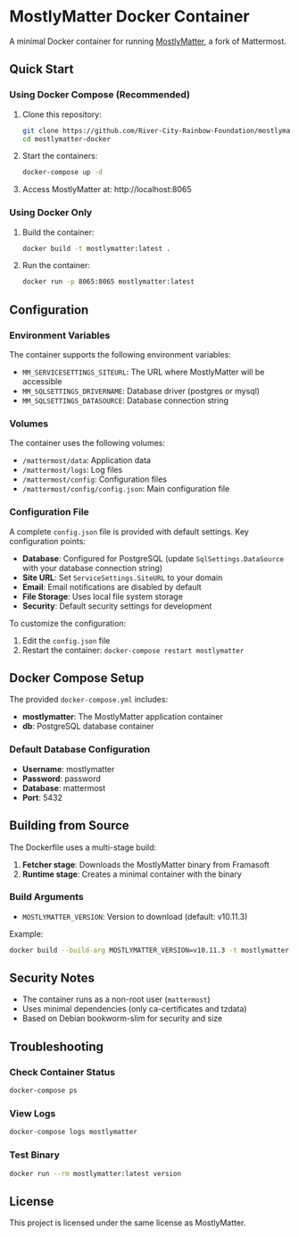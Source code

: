 # MostlyMatter Docker Container

A minimal Docker container for running [MostlyMatter](https://packages.framasoft.org/projects/mostlymatter/), a fork of Mattermost.

## Quick Start

### Using Docker Compose (Recommended)

1. Clone this repository:
   ```bash
   git clone https://github.com/River-City-Rainbow-Foundation/mostlymatter-docker
   cd mostlymatter-docker
   ```

2. Start the containers:
   ```bash
   docker-compose up -d
   ```

3. Access MostlyMatter at: http://localhost:8065

### Using Docker Only

1. Build the container:
   ```bash
   docker build -t mostlymatter:latest .
   ```

2. Run the container:
   ```bash
   docker run -p 8065:8065 mostlymatter:latest
   ```

## Configuration

### Environment Variables

The container supports the following environment variables:

- `MM_SERVICESETTINGS_SITEURL`: The URL where MostlyMatter will be accessible
- `MM_SQLSETTINGS_DRIVERNAME`: Database driver (postgres or mysql)
- `MM_SQLSETTINGS_DATASOURCE`: Database connection string

### Volumes

The container uses the following volumes:

- `/mattermost/data`: Application data
- `/mattermost/logs`: Log files
- `/mattermost/config`: Configuration files
- `/mattermost/config/config.json`: Main configuration file

### Configuration File

A complete `config.json` file is provided with default settings. Key configuration points:

- **Database**: Configured for PostgreSQL (update `SqlSettings.DataSource` with your database connection string)
- **Site URL**: Set `ServiceSettings.SiteURL` to your domain
- **Email**: Email notifications are disabled by default
- **File Storage**: Uses local file system storage
- **Security**: Default security settings for development

To customize the configuration:
1. Edit the `config.json` file
2. Restart the container: `docker-compose restart mostlymatter`

## Docker Compose Setup

The provided `docker-compose.yml` includes:

- **mostlymatter**: The MostlyMatter application container
- **db**: PostgreSQL database container

### Default Database Configuration

- **Username**: mostlymatter
- **Password**: password
- **Database**: mattermost
- **Port**: 5432

## Building from Source

The Dockerfile uses a multi-stage build:

1. **Fetcher stage**: Downloads the MostlyMatter binary from Framasoft
2. **Runtime stage**: Creates a minimal container with the binary

### Build Arguments

- `MOSTLYMATTER_VERSION`: Version to download (default: v10.11.3)

Example:
```bash
docker build --build-arg MOSTLYMATTER_VERSION=v10.11.3 -t mostlymatter:latest .
```

## Security Notes

- The container runs as a non-root user (`mattermost`)
- Uses minimal dependencies (only ca-certificates and tzdata)
- Based on Debian bookworm-slim for security and size

## Troubleshooting

### Check Container Status
```bash
docker-compose ps
```

### View Logs
```bash
docker-compose logs mostlymatter
```

### Test Binary
```bash
docker run --rm mostlymatter:latest version
```

## License

This project is licensed under the same license as MostlyMatter.
